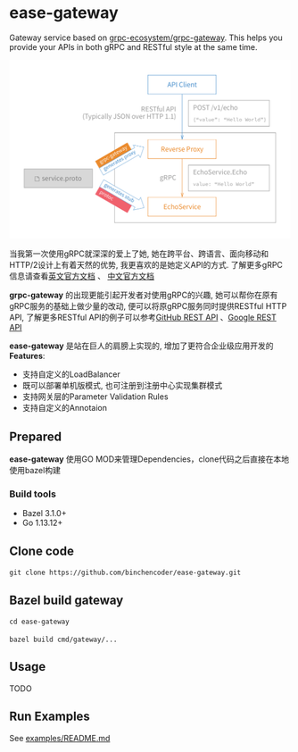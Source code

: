 # ease-gateway

Gateway service based on [grpc-ecosystem/grpc-gateway](https://github.com/grpc-ecosystem/grpc-gateway).  This helps you provide your APIs in both gRPC and RESTful style at the same time.

![](./docs/images/grpc-rest-gateway.png)

当我第一次使用gRPC就深深的爱上了她, 她在跨平台、跨语言、面向移动和HTTP/2设计上有着天然的优势, 我更喜欢的是她定义API的方式. 了解更多gRPC信息请查看[英文官方文档](https://www.grpc.io/docs/guides/) 、 [中文官方文档](http://grpc.mydoc.io/)

**grpc-gateway** 的出现更能引起开发者对使用gRPC的兴趣, 她可以帮你在原有gRPC服务的基础上做少量的改动, 便可以将原gRPC服务同时提供RESTful HTTP API, 了解更多RESTful API的例子可以参考[GitHub REST API](https://developer.github.com/v3/) 、[Google REST API](https://developers.google.com/drive/v2/reference/)

**ease-gateway** 是站在巨人的肩膀上实现的, 增加了更符合企业级应用开发的**Features**:

- 支持自定义的LoadBalancer
- 既可以部署单机版模式, 也可注册到注册中心实现集群模式
- 支持网关层的Parameter Validation Rules
- 支持自定义的Annotaion

## Prepared

**ease-gateway** 使用GO MOD来管理Dependencies，clone代码之后直接在本地使用bazel构建

### Build tools

- Bazel 3.1.0+
- Go 1.13.12+

## Clone code

```shell
git clone https://github.com/binchencoder/ease-gateway.git
```

## Bazel build gateway

```
cd ease-gateway

bazel build cmd/gateway/...
```

## Usage

TODO

## Run Examples

See [examples/README.md](https://github.com/binchencoder/ease-gateway/tree/master/examples)
